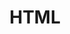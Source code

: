 ---
title: "HTML"
layout: category-new
category: HTML
permalink: /category/HTML/
author_profile: true
---